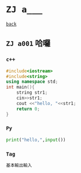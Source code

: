 # `ZJ a___`

[`back`](../)

## `ZJ a001` 哈囉
### `c++`
```c++
#include<iostream>
#include<string>
using namespace std;
int main(){
	string str1;
	cin>>str1;
	cout <<"hello, "<<str1;
	return 0;
}
```
### `Py`
```py
print("hello,",input())
```
### `Tag`
```txt
基本輸出輸入
```

[`Codeforces`]: /OJ_ans/cf
[`Zerojudge`]: /OJ_ans/zj
[`PCIC`]: /OJ_ans/PCIC

<link id="style_css" rel="stylesheet" type="text/css" href="/OJ_ans/style.css">
